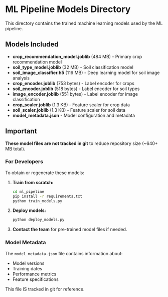 # ML Pipeline Models Directory

This directory contains the trained machine learning models used by the ML pipeline.

## Models Included

- **crop_recommendation_model.joblib** (484 MB) - Primary crop recommendation model
- **soil_type_model.joblib** (32 MB) - Soil classification model
- **soil_image_classifier.h5** (116 MB) - Deep learning model for soil image analysis
- **crop_encoder.joblib** (753 bytes) - Label encoder for crops
- **soil_encoder.joblib** (518 bytes) - Label encoder for soil types
- **image_encoder.joblib** (551 bytes) - Label encoder for image classification
- **crop_scaler.joblib** (1.3 KB) - Feature scaler for crop data
- **soil_scaler.joblib** (1.3 KB) - Feature scaler for soil data
- **model_metadata.json** - Model configuration and metadata

## Important

**These model files are not tracked in git** to reduce repository size (~640+ MB total).

### For Developers

To obtain or regenerate these models:

1. **Train from scratch:**
   ```bash
   cd ml_pipeline
   pip install -r requirements.txt
   python train_models.py
   ```

2. **Deploy models:**
   ```bash
   python deploy_models.py
   ```

3. **Contact the team** for pre-trained model files if needed.

### Model Metadata

The `model_metadata.json` file contains information about:
- Model versions
- Training dates
- Performance metrics
- Feature specifications

This file IS tracked in git for reference.
